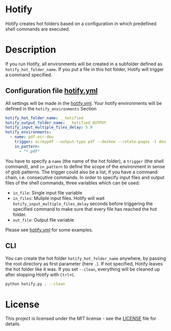 # Hotify
Hotify creates hot folders based on a configuration in which predefined shell commands are executed.

# Description
If you run Hotify, all environments will be created in a subfolder defined as `hotify_hot_folder_name`. If you put a file in this hot folder, Hotify will trigger a command specified.

## Configuration file [hotify.yml](hotify.yml)
All settings will be made in the [hotify.yml](hotify.yml). Your hotify environments will be defined in the `hotify_environments` Section
```yml
hotify_hot_folder_name: __hotified
hotify_output_folder_name: __hotified_OUTPUT
hotify_input_multiple_files_delay: 5.0
hotify_environments:
  - name: pdf-ocr-deu
    trigger: ocrmypdf --output-type pdf --deskew --rotate-pages -l deu "{in_file}" "{out_file}"
    in_pattern:
      - "*.pdf"
```
You have to specify a `name` (the name of the hot folder), a `trigger` (the shell command), and `in_pattern` to define the scope of the environment in sense of glob patterns. The trigger could also be a list, if you have a command chain, i.e. consecutive commands. In order to specify input files and output files of the shell commands, three variables which can be used:
* `in_file`: Single input file variable
* `in_files`: Muliple input files. Hotify will wait `hotify_input_multiple_files_delay` seconds before triggering the specified command to make sure that every file has reached the hot folder.
* `out_file`: Output file variable

Please see [hotify.yml](hotify.yml) for some examples.

## CLI
You can create the hot folder `hotify_hot_folder_name` anywhere, by passing the root directory as first parameter (here `.`).
If not specified, Hotify leaves the hot folder like it was. If you set `--clean`, everything will be cleaned up after stopping Hotify with `Ctrl+C`.
```bash
python hotify.py . --clean
```

# License
This project is licensed under the MIT license - see the [LICENSE](LICENSE) file for details.
